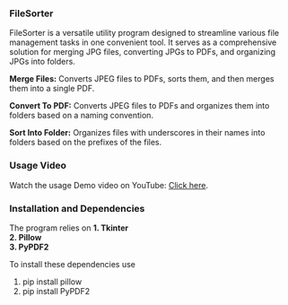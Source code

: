 ### FileSorter


FileSorter is a versatile utility program designed to streamline various file management tasks in one convenient tool. 
It serves as a comprehensive solution for merging JPG files, converting JPGs to PDFs, and organizing JPGs into folders.

**Merge Files:** 
Converts JPEG files to PDFs, sorts them, and then merges them into a single PDF.  

**Convert To PDF:** 
Converts JPEG files to PDFs and organizes them into folders based on a naming convention.  

**Sort Into Folder:** 
Organizes files with underscores in their names into folders based on the prefixes of the files.  

### Usage Video

Watch the usage Demo video on YouTube: [Click here](https://www.youtube.com/watch?v=wA0Ai0Fogfo).

### Installation and Dependencies

The program relies on 
**1. Tkinter**  
**2. Pillow**  
**3. PyPDF2**  

To install these dependencies use
1. pip install pillow
2. pip install PyPDF2
